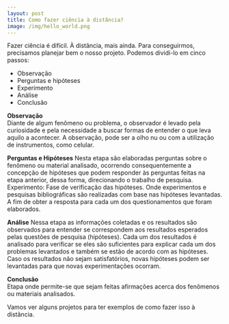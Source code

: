 ```yaml
---
layout: post
title: Como fazer ciência à distância?
image: /img/hello_world.png
---
```


Fazer ciência é difícil. À distância, mais ainda. Para conseguirmos, precisamos
planejar bem o nosso projeto. Podemos dividi-lo em cinco passos:

- Observação
- Perguntas e hipóteses
- Experimento
- Análise
- Conclusão

**Observação**  
Diante de algum fenômeno ou problema, o observador é levado pela curiosidade e pela necessidade a buscar formas de entender o que leva aquilo a acontecer. A observação, pode ser a olho nu ou com a utilização de instrumentos, como celular.

**Perguntas e Hipóteses**
Nesta etapa são elaboradas perguntas sobre o fenômeno ou material analisado, ocorrendo consequentemente a concepção de hipóteses que podem responder às perguntas feitas na etapa anterior, dessa forma, direcionando o trabalho de pesquisa.
Experimento: Fase de verificação das hipóteses. Onde experimentos e pesquisas bibliográficas são realizadas com base nas hipóteses levantadas. A fim de obter a resposta para cada um dos questionamentos que foram elaborados.

**Análise**
Nessa etapa as informações coletadas e os resultados são observados para entender se correspondem aos resultados esperados pelas questões de pesquisa (hipóteses). Cada um dos resultados é analisado para verificar se eles são suficientes para explicar cada um dos problemas levantados e também se estão de acordo com as hipóteses. Caso os resultados não sejam satisfatórios, novas hipóteses podem ser levantadas para que novas experimentações ocorram.

**Conclusão**  
Etapa onde permite-se que sejam feitas afirmações acerca dos fenômenos ou materiais analisados.

Vamos ver alguns projetos para ter exemplos de como fazer isso à distância.
